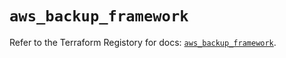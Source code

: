 # `aws_backup_framework`

Refer to the Terraform Registory for docs: [`aws_backup_framework`](https://registry.terraform.io/providers/hashicorp/aws/5.20.0/docs/resources/backup_framework).
